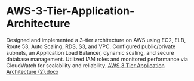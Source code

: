 # AWS-3-Tier-Application-Architecture
Designed and implemented a 3-tier architecture on AWS using EC2, ELB, Route 53, Auto Scaling, RDS, S3, and VPC. Configured public/private subnets, an Application Load Balancer, dynamic scaling, and secure database management. Utilized IAM roles and monitored performance via CloudWatch for scalability and reliability.
[AWS 3 Tier Application Architecture (2).docx](https://github.com/user-attachments/files/18491536/AWS.3.Tier.Application.Architecture.2.docx)
